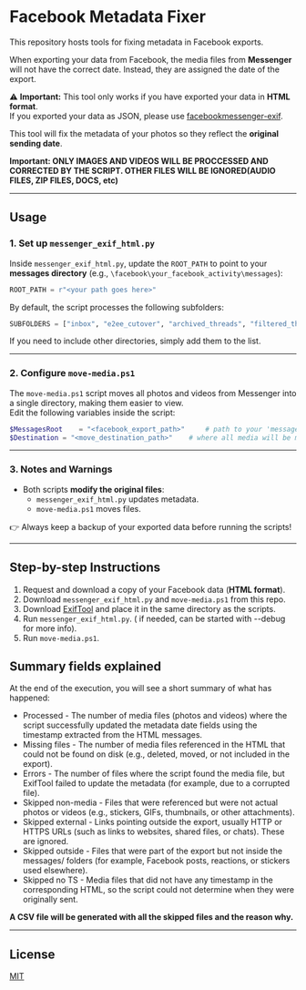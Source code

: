 # Facebook Metadata Fixer

This repository hosts tools for fixing metadata in Facebook exports.  

When exporting your data from Facebook, the media files from **Messenger** will not have the correct date. Instead, they are assigned the date of the export.  

⚠️ **Important:** This tool only works if you have exported your data in **HTML format**.  
If you exported your data as JSON, please use [facebookmessenger-exif](https://github.com/Yard1/facebookmessenger-exif).

This tool will fix the metadata of your photos so they reflect the **original sending date**.

**Important: ONLY IMAGES AND VIDEOS WILL BE PROCCESSED AND CORRECTED BY THE SCRIPT. OTHER FILES WILL BE IGNORED(AUDIO FILES, ZIP FILES, DOCS, etc)**

---

## Usage

### 1. Set up `messenger_exif_html.py`

Inside `messenger_exif_html.py`, update the `ROOT_PATH` to point to your **messages directory** (e.g., `\facebook\your_facebook_activity\messages`):

```python
ROOT_PATH = r"<your path goes here>"
```

By default, the script processes the following subfolders:

```python
SUBFOLDERS = ["inbox", "e2ee_cutover", "archived_threads", "filtered_threads", "message_requests"]
```

If you need to include other directories, simply add them to the list.

---

### 2. Configure `move-media.ps1`

The `move-media.ps1` script moves all photos and videos from Messenger into a single directory, making them easier to view.  
Edit the following variables inside the script:

```powershell
$MessagesRoot    = "<facebook_export_path>"     # path to your 'messages' directory
$Destination = "<move_destination_path>"    # where all media will be moved
```

---

### 3. Notes and Warnings

- Both scripts **modify the original files**:  
  - `messenger_exif_html.py` updates metadata.  
  - `move-media.ps1` moves files.  

👉 Always keep a backup of your exported data before running the scripts!

---

## Step-by-step Instructions

1. Request and download a copy of your Facebook data (**HTML format**).  
2. Download `messenger_exif_html.py` and `move-media.ps1` from this repo.  
3. Download [ExifTool](https://exiftool.org/) and place it in the same directory as the scripts.  
4. Run `messenger_exif_html.py`.  ( if needed, can be started with --debug for more info). 
5. Run `move-media.ps1`.  


## Summary fields explained
At the end of the execution, you will see a short summary of what has happened:

- Processed - The number of media files (photos and videos) where the script successfully updated the metadata date fields using the timestamp extracted from the HTML messages.
- Missing files - The number of media files referenced in the HTML that could not be found on disk (e.g., deleted, moved, or not included in the export).
- Errors - The number of files where the script found the media file, but ExifTool failed to update the metadata (for example, due to a corrupted file).
- Skipped non-media - Files that were referenced but were not actual photos or videos (e.g., stickers, GIFs, thumbnails, or other attachments).
- Skipped external - Links pointing outside the export, usually HTTP or HTTPS URLs (such as links to websites, shared files, or chats). These are ignored.
- Skipped outside - Files that were part of the export but not inside the messages/ folders (for example, Facebook posts, reactions, or stickers used elsewhere).
- Skipped no TS - Media files that did not have any timestamp in the corresponding HTML, so the script could not determine when they were originally sent.

**A CSV file will be generated with all the skipped files and the reason why.**

---

## License

[MIT](./LICENSE)
